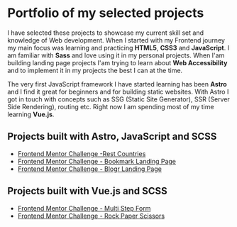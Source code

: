 # Portfolio of my selected projects
I have selected these projects to showcase my current skill set and knowledge of Web development. When I started with my Frontend journey my main focus was learning and practicing **HTML5**, **CSS3** and **JavaScript**. I am familiar with **Sass** and love using it in my personal projects. When I'am building landing page projects I'am trying to learn about **Web Accessibility** and to implement it in my projects the best I can at the time.  

The very first JavaScript framework I have started learning has been **Astro** and I find it great for beginners and for building static websites. With Astro I got in touch with concepts such as SSG (Static Site Generator), SSR (Server Side Rendering), routing etc. Right now I am spending most of my time learning **Vue.js**. 

## Projects built with Astro, JavaScript and SCSS
- [Frontend Mentor Challenge -Rest Countries](https://github.com/amerrika/rest-countries-astro.git)
- [Frontend Mentor Challenge - Bookmark Landing Page](https://github.com/amerrika/bookmark-landing-page)
- [Frontend Mentor Challenge - Blogr Landing Page](https://github.com/amerrika/blogr-landing-page.git)

## Projects built with Vue.js and SCSS
- [Frontend Mentor Challenge - Multi Step Form](https://github.com/amerrika/multi-step-form)
- [Frontend Mentor Challenge - Rock Paper Scissors](https://github.com/amerrika/rock-paper-scissors)
